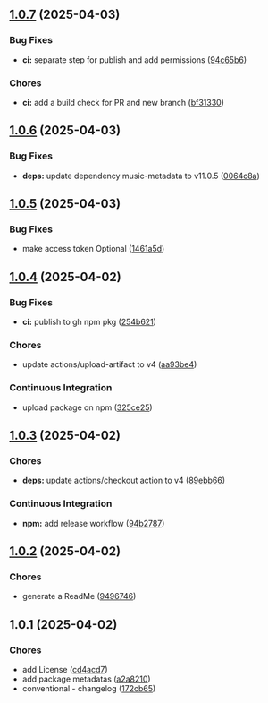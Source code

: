 ## [1.0.7](https://example.com/github.com/jee-r/directus-extension-audio-metadata/compare/v1.0.6...v1.0.7) (2025-04-03)

### Bug Fixes

* **ci:** separate step for publish and add permissions ([94c65b6](https://example.com/github.com/jee-r/directus-extension-audio-metadata/commit/94c65b65aae0e85af2de285bca9f1a7a83abaecf))

### Chores

* **ci:** add a build check for PR and new branch ([bf31330](https://example.com/github.com/jee-r/directus-extension-audio-metadata/commit/bf3133092612aad7382297b6f752b46cead4d2e2))
## [1.0.6](https://example.com/github.com/jee-r/directus-extension-audio-metadata/compare/v1.0.5...v1.0.6) (2025-04-03)

### Bug Fixes

* **deps:** update dependency music-metadata to v11.0.5 ([0064c8a](https://example.com/github.com/jee-r/directus-extension-audio-metadata/commit/0064c8a290a46656cc59e0e9b384f9c3898b4d3a))
## [1.0.5](https://example.com/github.com/jee-r/directus-extension-audio-metadata/compare/v1.0.4...v1.0.5) (2025-04-03)

### Bug Fixes

* make access token Optional ([1461a5d](https://example.com/github.com/jee-r/directus-extension-audio-metadata/commit/1461a5d4e52bad436ba4bd9c3f9f502d8abeb527))
## [1.0.4](https://example.com/github.com/jee-r/directus-extension-audio-metadata/compare/v1.0.3...v1.0.4) (2025-04-02)

### Bug Fixes

* **ci:** publish to gh npm pkg ([254b621](https://example.com/github.com/jee-r/directus-extension-audio-metadata/commit/254b6213381e72922c06159b17ee7fcbb9468335))

### Chores

* update actions/upload-artifact to v4 ([aa93be4](https://example.com/github.com/jee-r/directus-extension-audio-metadata/commit/aa93be463638d6c5fb82992ed0818e969846aafe))

### Continuous Integration

* upload package on npm ([325ce25](https://example.com/github.com/jee-r/directus-extension-audio-metadata/commit/325ce2512fc0de9cb2e36905d5f5e5d3df8cccc4))
## [1.0.3](https://example.com/github.com/jee-r/directus-extension-audio-metadata/compare/v1.0.2...v1.0.3) (2025-04-02)

### Chores

* **deps:** update actions/checkout action to v4 ([89ebb66](https://example.com/github.com/jee-r/directus-extension-audio-metadata/commit/89ebb66cf5861351291c77d33ab8ea06afc2455a))

### Continuous Integration

* **npm:** add release workflow ([94b2787](https://example.com/github.com/jee-r/directus-extension-audio-metadata/commit/94b2787017ac3c804bf033c3ee7a9e404eff4a73))
## [1.0.2](https://example.com/github.com/jee-r/directus-extension-audio-metadata/compare/v1.0.1...v1.0.2) (2025-04-02)

### Chores

* generate a ReadMe ([9496746](https://example.com/github.com/jee-r/directus-extension-audio-metadata/commit/949674677ace32ec9cd27aaf7cbce3b223e864a6))
## 1.0.1 (2025-04-02)

### Chores

* add License ([cd4acd7](https://example.com/github.com/jee-r/directus-extension-audio-metadata/commit/cd4acd7467c35dce12508dc194a853c72dc3cfb5))
* add package metadatas ([a2a8210](https://example.com/github.com/jee-r/directus-extension-audio-metadata/commit/a2a821068b8ea0f3c3bff9ffa9c0d856b900c8c0))
* conventional - changelog ([172cb65](https://example.com/github.com/jee-r/directus-extension-audio-metadata/commit/172cb654d92bdc3dc1c73d46504ff38ff872c165))
